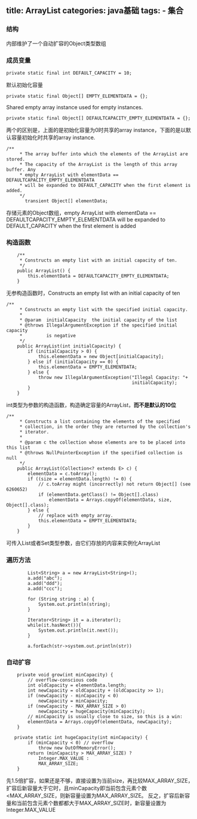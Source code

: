 title: ArrayList
categories: java基础
tags: 
	- 集合
---
### 结构

内部维护了一个自动扩容的Object类型数组

### 成员变量


`private static final int DEFAULT_CAPACITY = 10;` 

默认初始化容量

`private static final Object[] EMPTY_ELEMENTDATA = {};` 

Shared empty array instance used for empty instances.

`private static final Object[] DEFAULTCAPACITY_EMPTY_ELEMENTDATA = {};`

两个的区别是，上面的是初始化容量为0时共享的array instance，下面的是以默认容量初始化时共享的array instance.

```
/**
     * The array buffer into which the elements of the ArrayList are stored.
     * The capacity of the ArrayList is the length of this array buffer. Any
     * empty ArrayList with elementData == DEFAULTCAPACITY_EMPTY_ELEMENTDATA
     * will be expanded to DEFAULT_CAPACITY when the first element is added.
     */
	   transient Object[] elementData;
```

存储元素的Object数组，empty ArrayList with elementData == DEFAULTCAPACITY_EMPTY_ELEMENTDATA will be expanded to DEFAULT_CAPACITY when the first element is added

### 构造函数
```
    /**
     * Constructs an empty list with an initial capacity of ten.
     */
    public ArrayList() {
        this.elementData = DEFAULTCAPACITY_EMPTY_ELEMENTDATA;
    }
```
无参构造函数时，Constructs an empty list with an initial capacity of ten

```
/**
     * Constructs an empty list with the specified initial capacity.
     *
     * @param  initialCapacity  the initial capacity of the list
     * @throws IllegalArgumentException if the specified initial capacity
     *         is negative
     */
    public ArrayList(int initialCapacity) {
        if (initialCapacity > 0) {
            this.elementData = new Object[initialCapacity];
        } else if (initialCapacity == 0) {
            this.elementData = EMPTY_ELEMENTDATA;
        } else {
            throw new IllegalArgumentException("Illegal Capacity: "+
                                               initialCapacity);
        }
    }
```

int类型为参数的构造函数，构造确定容量的ArrayList，**而不是默认的10位**

```
/**
     * Constructs a list containing the elements of the specified
     * collection, in the order they are returned by the collection's
     * iterator.
     *
     * @param c the collection whose elements are to be placed into this list
     * @throws NullPointerException if the specified collection is null
     */
    public ArrayList(Collection<? extends E> c) {
        elementData = c.toArray();
        if ((size = elementData.length) != 0) {
            // c.toArray might (incorrectly) not return Object[] (see 6260652)
            if (elementData.getClass() != Object[].class)
                elementData = Arrays.copyOf(elementData, size, Object[].class);
        } else {
            // replace with empty array.
            this.elementData = EMPTY_ELEMENTDATA;
        }
    }
```

可传入List或者Set类型参数，由它们存放的内容来实例化ArrayList

### 遍历方法

```
		List<String> a = new ArrayList<String>();
		a.add("abc");
		a.add("ddd");
		a.add("ccc");

		for (String string : a) {
			System.out.println(string);
		}
		
		Iterator<String> it = a.iterator();
		while(it.hasNext()){	
			System.out.println(it.next());
		}

		a.forEach(str->system.out.println(str))
```

### 自动扩容

```
    private void grow(int minCapacity) {
        // overflow-conscious code
        int oldCapacity = elementData.length;
        int newCapacity = oldCapacity + (oldCapacity >> 1);
        if (newCapacity - minCapacity < 0)
            newCapacity = minCapacity;
        if (newCapacity - MAX_ARRAY_SIZE > 0)
            newCapacity = hugeCapacity(minCapacity);
        // minCapacity is usually close to size, so this is a win:
        elementData = Arrays.copyOf(elementData, newCapacity);
    }

   private static int hugeCapacity(int minCapacity) {
        if (minCapacity < 0) // overflow
            throw new OutOfMemoryError();
        return (minCapacity > MAX_ARRAY_SIZE) ?
            Integer.MAX_VALUE :
            MAX_ARRAY_SIZE;
    }
```

先1.5倍扩容，如果还是不够，直接设置为当前size，再比较MAX_ARRAY_SIZE，扩容后新容量大于它时，且minCapacity即当前包含元素个数<MAX_ARRAY_SIZE，则新容量设置为MAX_ARRAY_SIZE。
反之，扩容后新容量和当前包含元素个数都都大于MAX_ARRAY_SIZE时，新容量设置为Integer.MAX_VALUE

